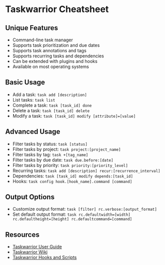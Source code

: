 # Taskwarrior Cheatsheet

## Unique Features
* Command-line task manager
* Supports task prioritization and due dates
* Supports task annotations and tags
* Supports recurring tasks and dependencies
* Can be extended with plugins and hooks
* Available on most operating systems

## Basic Usage
* Add a task: `task add [description]`
* List tasks: `task list`
* Complete a task: `task [task_id] done`
* Delete a task: `task [task_id] delete`
* Modify a task: `task [task_id] modify [attribute]=[value]`

## Advanced Usage
* Filter tasks by status: `task [status]`
* Filter tasks by project: `task project:[project_name]`
* Filter tasks by tag: `task +[tag_name]`
* Filter tasks by due date: `task due.before:[date]`
* Filter tasks by priority: `task priority:[priority_level]`
* Recurring tasks: `task add [description] recur:[recurrence_interval]`
* Dependencies: `task [task_id] modify depends:[task_id]`
* Hooks: `task config hook.[hook_name].command [command]`

## Output Options
* Customize output format: `task [filter] rc.verbose:[output_format]`
* Set default output format: `task rc.defaultwidth=[width] rc.defaultheight=[height] rc.defaultcommand=[command]`

## Resources
* [Taskwarrior User Guide](https://taskwarrior.org/docs/)
* [Taskwarrior Wiki](https://taskwarrior.org/projects/taskwarrior/wiki)
* [Taskwarrior Hooks and Scripts](https://github.com/GothenburgBitFactory/taskserver/wiki/Hooks-and-Scripts)
